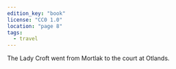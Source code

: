 ```yaml
---
edition_key: "book"
license: "CC0 1.0"
location: "page 8"
tags:
  - travel
---
```

The Lady
Croft went from Mortlak to the court at Otlands.
